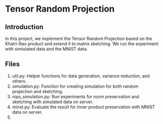 # Tensor Random Projection 

## Introduction 

In this project, we implement the Tensor Random Projection based on the Khatri-Rao product and extend it to matrix sketching. We run the experiment with simiulated data and the MNIST data. 

## Files 
1. util.py: Helper functions for data generation, variance reduction, and others. 
2. simulation.py: Function for creating simulation for both random projection and sketching. 
3. nips_simulation.py: Run experiments for norm preservation and sketching with simulated data on server. 
4. minst.py: Evaluate the result for inner product preservation with MNIST data on server. 
5. 